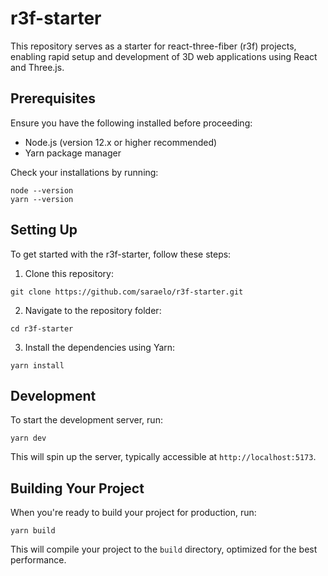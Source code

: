 # r3f-starter

This repository serves as a starter for react-three-fiber (r3f) projects, enabling rapid setup and development of 3D web applications using React and Three.js.

## Prerequisites

Ensure you have the following installed before proceeding:

- Node.js (version 12.x or higher recommended)
- Yarn package manager

Check your installations by running:

```
node --version
yarn --version
```

## Setting Up

To get started with the r3f-starter, follow these steps:

1. Clone this repository:

```
git clone https://github.com/saraelo/r3f-starter.git
```

2. Navigate to the repository folder:

```
cd r3f-starter
```

3. Install the dependencies using Yarn:

```
yarn install
```

## Development

To start the development server, run:

```
yarn dev
```

This will spin up the server, typically accessible at `http://localhost:5173`.

## Building Your Project

When you're ready to build your project for production, run:

```
yarn build
```

This will compile your project to the `build` directory, optimized for the best performance.
